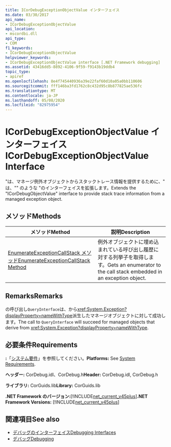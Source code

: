 ```yaml
---
title: ICorDebugExceptionObjectValue インターフェイス
ms.date: 03/30/2017
api_name:
- ICorDebugExceptionObjectValue
api_location:
- mscordbi.dll
api_type:
- COM
f1_keywords:
- ICorDebugExceptionObjectValue
helpviewer_keywords:
- ICorDebugExceptionObjectValue interface [.NET Framework debugging]
ms.assetid: 43416dd5-8892-4106-9f59-f9143b19ddb4
topic_type:
- apiref
ms.openlocfilehash: 8e4f745440936a39e22faf60d10a05a0bb110606
ms.sourcegitcommit: fff146ba3fd1762c8c432d95c8b877825ae536fc
ms.translationtype: MT
ms.contentlocale: ja-JP
ms.lasthandoff: 05/08/2020
ms.locfileid: "82975954"
---
```

# <a name="icordebugexceptionobjectvalue-interface"></a><span data-ttu-id="c5612-102">ICorDebugExceptionObjectValue インターフェイス</span><span class="sxs-lookup"><span data-stu-id="c5612-102">ICorDebugExceptionObjectValue Interface</span></span>
<span data-ttu-id="c5612-103">"は、マネージ例外オブジェクトからスタックトレース情報を提供するために、" は、"" のような "のインターフェイスを拡張します。</span><span class="sxs-lookup"><span data-stu-id="c5612-103">Extends the "ICorDebugObjectValue" interface to provide stack trace information from a managed exception object.</span></span>  
  
## <a name="methods"></a><span data-ttu-id="c5612-104">メソッド</span><span class="sxs-lookup"><span data-stu-id="c5612-104">Methods</span></span>  
  
|<span data-ttu-id="c5612-105">メソッド</span><span class="sxs-lookup"><span data-stu-id="c5612-105">Method</span></span>|<span data-ttu-id="c5612-106">説明</span><span class="sxs-lookup"><span data-stu-id="c5612-106">Description</span></span>|  
|------------|-----------------|  
|[<span data-ttu-id="c5612-107">EnumerateExceptionCallStack メソッド</span><span class="sxs-lookup"><span data-stu-id="c5612-107">EnumerateExceptionCallStack Method</span></span>](icordebugexceptionobjectvalue-enumerateexceptioncallstack-method.md)|<span data-ttu-id="c5612-108">例外オブジェクトに埋め込まれている呼び出し履歴に対する列挙子を取得します。</span><span class="sxs-lookup"><span data-stu-id="c5612-108">Gets an enumerator to the call stack embedded in an exception object.</span></span>|  
  
## <a name="remarks"></a><span data-ttu-id="c5612-109">Remarks</span><span class="sxs-lookup"><span data-stu-id="c5612-109">Remarks</span></span>  
 <span data-ttu-id="c5612-110">の呼び出し`QueryInterface`は、から<xref:System.Exception?displayProperty=nameWithType>派生したマネージオブジェクトに対して成功します。</span><span class="sxs-lookup"><span data-stu-id="c5612-110">The call to `QueryInterface` will succeed for managed objects that derive from <xref:System.Exception?displayProperty=nameWithType>.</span></span>  
  
## <a name="requirements"></a><span data-ttu-id="c5612-111">必要条件</span><span class="sxs-lookup"><span data-stu-id="c5612-111">Requirements</span></span>  
 <span data-ttu-id="c5612-112">**:**「[システム要件](../../get-started/system-requirements.md)」を参照してください。</span><span class="sxs-lookup"><span data-stu-id="c5612-112">**Platforms:** See [System Requirements](../../get-started/system-requirements.md).</span></span>  
  
 <span data-ttu-id="c5612-113">**ヘッダー:** CorDebug.idl、CorDebug.h</span><span class="sxs-lookup"><span data-stu-id="c5612-113">**Header:** CorDebug.idl, CorDebug.h</span></span>  
  
 <span data-ttu-id="c5612-114">**ライブラリ:** CorGuids.lib</span><span class="sxs-lookup"><span data-stu-id="c5612-114">**Library:** CorGuids.lib</span></span>  
  
 <span data-ttu-id="c5612-115">**.NET Framework のバージョン:**[!INCLUDE[net_current_v45plus](../../../../includes/net-current-v45plus-md.md)]</span><span class="sxs-lookup"><span data-stu-id="c5612-115">**.NET Framework Versions:** [!INCLUDE[net_current_v45plus](../../../../includes/net-current-v45plus-md.md)]</span></span>  
  
## <a name="see-also"></a><span data-ttu-id="c5612-116">関連項目</span><span class="sxs-lookup"><span data-stu-id="c5612-116">See also</span></span>

- [<span data-ttu-id="c5612-117">デバッグのインターフェイス</span><span class="sxs-lookup"><span data-stu-id="c5612-117">Debugging Interfaces</span></span>](debugging-interfaces.md)
- [<span data-ttu-id="c5612-118">デバッグ</span><span class="sxs-lookup"><span data-stu-id="c5612-118">Debugging</span></span>](index.md)
